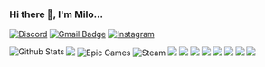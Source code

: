 ### Hi there 👋, I'm Milo...

<a href="https://discordapp.com/users/1067641876171206727"><img alt="Discord" src="https://img.shields.io/badge/Discord-5865F2?style=for-the-badge&logo=discord&logoColor=white" /></a>
<a href="mailto:milotkasp@gmail.com"> <img alt="Gmail Badge" src="https://img.shields.io/badge/Gmail-D14836?style=for-the-badge&logo=gmail&logoColor=white" /></a>
<a href="https://www.instagram.com/rancidponcho/"><img alt="Instagram" src="https://img.shields.io/badge/Instagram-E4405F?style=for-the-badge&logo=instagram&logoColor=white" /></a>

<img align="left" alt="Github Stats" src="https://github-readme-stats-rancidponcho.vercel.app/api?username=rancidponcho&theme=transparent" />



<img src="https://img.shields.io/badge/Adobe%20Photoshop-31A8FF?style=for-the-badge&logo=Adobe%20Photoshop&logoColor=black" />



<img alt="Epic Games" src="https://img.shields.io/badge/Epic%20Games-313131?style=for-the-badge&logo=Epic%20Games&logoColor=white" />
<img alt="Steam" src="https://img.shields.io/badge/Steam-000000?style=for-the-badge&logo=steam&logoColor=white" />

<img src="https://img.shields.io/badge/C-00599C?style=for-the-badge&logo=c&logoColor=white" />
<img src="https://img.shields.io/badge/C%2B%2B-00599C?style=for-the-badge&logo=c%2B%2B&logoColor=white" />
<img src="https://img.shields.io/badge/CSS3-1572B6?style=for-the-badge&logo=css3&logoColor=white" />
<img src="https://img.shields.io/badge/HTML5-E34F26?style=for-the-badge&logo=html5&logoColor=white" />
<img src="https://img.shields.io/badge/Python-FFD43B?style=for-the-badge&logo=python&logoColor=blue" />



<img src="https://img.shields.io/badge/Ubuntu-E95420?style=for-the-badge&logo=ubuntu&logoColor=white" />
<img src="https://img.shields.io/badge/Windows-0078D6?style=for-the-badge&logo=windows&logoColor=white" />

<img src="https://img.shields.io/badge/Raspberry%20Pi-A22846?style=for-the-badge&logo=Raspberry%20Pi&logoColor=white" />

